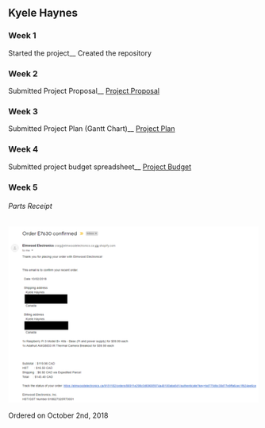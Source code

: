 ## Kyele Haynes

### Week 1

Started the project__
Created the repository

### Week 2

Submitted Project Proposal__
[Project Proposal](https://github.com/kyelehaynes/CENG317HardwareProject/blob/master/documentation/ProposalContentStudentNameRev02.xlsx)

### Week 3

Submitted Project Plan (Gantt Chart)__
[Project Plan](https://github.com/kyelehaynes/CENG317HardwareProject/blob/master/documentation/CENG317ProjectSchedule.mpp)

### Week 4

Submitted project budget spreadsheet__
[Project Budget](https://github.com/kyelehaynes/CENG317HardwareProject/blob/master/documentation/Project%20Budget.xlsx)

### Week 5

###### Parts Receipt
![Parts Receipt](https://raw.githubusercontent.com/kyelehaynes/CENG317HardwareProject/master/documentation/Parts%20Receipt.png)

Ordered on October 2nd, 2018